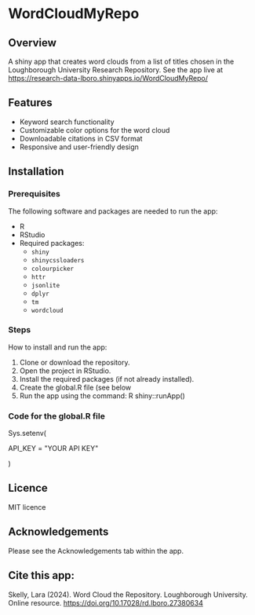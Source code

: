 # WordCloudMyRepo

## Overview
A shiny app that creates word clouds from a list of titles chosen in the Loughborough University Research Repository. See the app live at https://research-data-lboro.shinyapps.io/WordCloudMyRepo/

## Features
  - Keyword search functionality
  - Customizable color options for the word cloud
  - Downloadable citations in CSV format
  - Responsive and user-friendly design
  
## Installation
### Prerequisites
The following software and packages are needed to run the app:
- R
- RStudio
- Required packages:
  - `shiny`
  - `shinycssloaders`
  - `colourpicker`
  - `httr`
  - `jsonlite`
  - `dplyr`
  - `tm`
  - `wordcloud`

### Steps
How to install and run the app:
1. Clone or download the repository.
2. Open the project in RStudio.
3. Install the required packages (if not already installed).
4. Create the global.R file (see below
5. Run the app using the command:
   R
   shiny::runApp()
   
### Code for the global.R file

Sys.setenv( 
  
  API_KEY = "YOUR API KEY" 
  
) 

## Licence
MIT licence

## Acknowledgements
Please see the Acknowledgements tab within the app.

## Cite this app:
Skelly, Lara (2024). Word Cloud the Repository. Loughborough University. Online resource. https://doi.org/10.17028/rd.lboro.27380634
